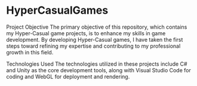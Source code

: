 # HyperCasualGames
Project Objective
The primary objective of this repository, which contains my Hyper-Casual game projects, is to enhance my skills in game development. By developing Hyper-Casual games, I have taken the first steps toward refining my expertise and contributing to my professional growth in this field.

Technologies Used
The technologies utilized in these projects include C# and Unity as the core development tools, along with Visual Studio Code for coding and WebGL for deployment and rendering.
